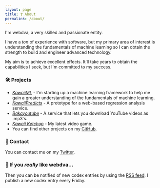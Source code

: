```yaml
---
layout: page
title: ❓ About
permalink: /about/
---
```


I'm webdva, a very skilled and passionate entity.

I have a *ton* of experience with software, but my primary area of interest is understanding the fundamentals of machine learning so I can obtain the strength to build and engineer advanced technology.

My aim is to achieve excellent effects. It'll take years to obtain the capabilities I seek, but I'm committed to my success.

### 🛠️ Projects

* [*KawaiiML*](https://github.com/webDva/KawaiiML) - I'm starting up a machine learning framework to help me gain a greater understanding of the fundamentals of machine learning.
* [*KawaiiPredicts*](https://kawaiipredicts.herokuapp.com/) - A prototype for a web-based regression analysis service.
* [*Bakayoutube*](https://baka-converter.herokuapp.com/) - A service that lets you download YouTube videos as .mp3's.
* [*Kawaii Ketchup*](https://webdva.itch.io/kawaii-ketchup) - My latest video game.
* You can find other projects on my [GitHub](https://github.com/webDva).

### 📇 Contact

You can contact me on my [Twitter](https://www.twitter.com/webDva).

### 📡 If you *really* like webdva...

Then you can be notified of new codex entries by using the [RSS feed](/feed.xml). I publish a new codex entry every Friday.